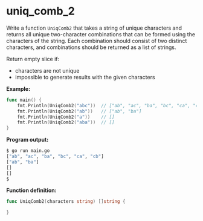 # uniq_comb_2

Write a function `UniqComb2` that takes a string of unique characters and returns all unique two-character combinations that can be formed using the characters of the string. Each combination should consist of two distinct characters, and combinations should be returned as a list of strings.

Return empty slice if:

- characters are not unique
- impossible to generate results with the given characters

**Example:**

```go
func main() {
	fmt.Println(UniqComb2("abc"))  // ["ab", "ac", "ba", "bc", "ca", "cb"]
	fmt.Println(UniqComb2("ab"))   // ["ab", "ba"]
	fmt.Println(UniqComb2("a"))    // []
	fmt.Println(UniqComb2("aba"))  // []
}
```

**Program output:**

```sh
$ go run main.go
["ab", "ac", "ba", "bc", "ca", "cb"]
["ab", "ba"]
[]
[]
$
```

**Function definition:**

```go
func UniqComb2(characters string) []string {

}
```
